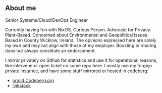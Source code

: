 ## About me

Senior Systems/Cloud/DevOps Engineer

Currently having fun with NixOS. Curious Person. Advocate for Privacy.
Plant-Based. Concerned about Environmental and Geopolitical Issues. Based in
County Wicklow, Ireland. The opinions expressed here are solely my own and may
not align with those of my employer. Boosting or sharing does not always
constitute an endorsement.

I mirror privately on Github for statistics and use it for operational reasons,
like intervene or open ticket on some repo here. I mostly use my forgejo
private instance, and have some stuff mirrored or hosted in codeberg:

- [oriold Codeberg.org](https://codeberg.org/oriold)
- [linkstack](https://oriol.ie)

<!--
**oriold/oriold** is a ✨ _special_ ✨ repository because its `README.md` (this file) appears on your GitHub profile.

Here are some ideas to get you started:

- 🔭 I’m currently working on ...
- 🌱 I’m currently learning ...
- 👯 I’m looking to collaborate on ...
- 🤔 I’m looking for help with ...
- 💬 Ask me about ...
- 📫 How to reach me: ...
- 😄 Pronouns: ...
- ⚡ Fun fact: ...
-->
